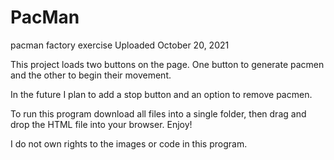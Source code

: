 # PacMan
pacman factory exercise
Uploaded October 20, 2021

This project loads two buttons on the page. One button to generate
pacmen and the other to begin their movement.

In the future I plan to add a stop button and an option to remove pacmen.

To run this program download all files into a single folder, then drag
and drop the HTML file into your browser. Enjoy!

I do not own rights to the images or code in this program.
